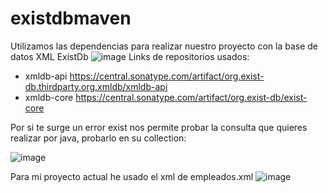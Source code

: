 # existdbmaven
 Utilizamos las dependencias para realizar nuestro proyecto con la base de datos XML ExistDb
![image](https://github.com/LAPinosB/existdbmaven/assets/149178337/d2e9a10c-7daa-4882-9aa2-5338070f2738)
Links de repositorios usados:
 -  xmldb-api
        https://central.sonatype.com/artifact/org.exist-db.thirdparty.org.xmldb/xmldb-api
   - xmldb-core
      https://central.sonatype.com/artifact/org.exist-db/exist-core
     
Por si te surge un error exist nos permite probar la consulta que quieres realizar por java, probarlo en su collection:

![image](https://github.com/LAPinosB/existdbmaven/assets/149178337/ea906f7e-6790-454b-aa1a-c139a0a404df)

Para mi proyecto actual he usado el xml de empleados.xml
![image](https://github.com/LAPinosB/existdbmaven/assets/149178337/21c1157f-18d5-42c1-8681-bd48a09224f6)
